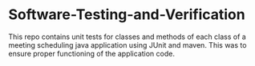# Software-Testing-and-Verification
This repo contains unit tests for classes and methods of each class of a meeting scheduling java application using JUnit and maven. This was to ensure proper functioning of the application code.
